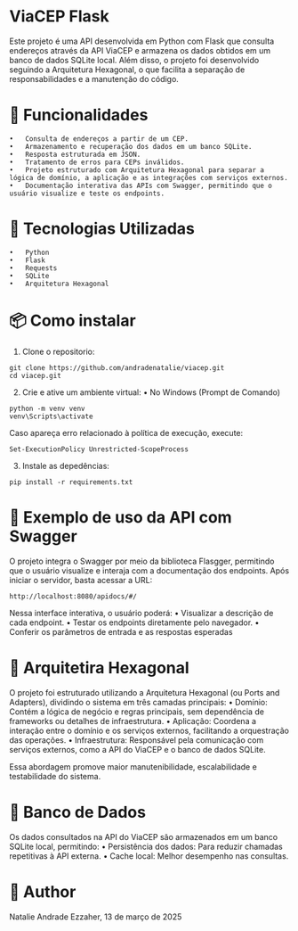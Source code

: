 # ViaCEP Flask
Este projeto é uma API desenvolvida em Python com Flask que consulta endereços através da API ViaCEP e armazena os dados obtidos em um banco de dados SQLite local. Além disso, o projeto foi desenvolvido seguindo a Arquitetura Hexagonal, o que facilita a separação de responsabilidades e a manutenção do código.

# 🚀 Funcionalidades
    •	Consulta de endereços a partir de um CEP.
	•	Armazenamento e recuperação dos dados em um banco SQLite.
	•	Resposta estruturada em JSON.
	•	Tratamento de erros para CEPs inválidos.
	•	Projeto estruturado com Arquitetura Hexagonal para separar a lógica de domínio, a aplicação e as integrações com serviços externos.
    •	Documentação interativa das APIs com Swagger, permitindo que o usuário visualize e teste os endpoints.


# 🔨 Tecnologias Utilizadas
    •	Python
	•	Flask
	•	Requests
	•	SQLite
	•	Arquitetura Hexagonal

# 📦 Como instalar

1. Clone o repositorio:

```
git clone https://github.com/andradenatalie/viacep.git
cd viacep.git
```

2. Crie e ative um ambiente virtual:
• No Windows (Prompt de Comando)

```
python -m venv venv
venv\Scripts\activate
```

Caso apareça erro relacionado à política de execução, execute:

```
Set-ExecutionPolicy Unrestricted-ScopeProcess
```

3. Instale as depedências:

```
pip install -r requirements.txt
```

# 📃 Exemplo de uso da API com Swagger

O projeto integra o Swagger por meio da biblioteca Flasgger, permitindo que o usuário visualize e interaja com a documentação dos endpoints. Após iniciar o servidor, basta acessar a URL:

```
http://localhost:8080/apidocs/#/
```

Nessa interface interativa, o usuário poderá:
	•	Visualizar a descrição de cada endpoint.
	•	Testar os endpoints diretamente pelo navegador.
	•	Conferir os parâmetros de entrada e as respostas esperadas

# 📡 Arquitetira Hexagonal

O projeto foi estruturado utilizando a Arquitetura Hexagonal (ou Ports and Adapters), dividindo o sistema em três camadas principais:
	•	Domínio: Contém a lógica de negócio e regras principais, sem dependência de frameworks ou detalhes de infraestrutura.
	•	Aplicação: Coordena a interação entre o domínio e os serviços externos, facilitando a orquestração das operações.
	•	Infraestrutura: Responsável pela comunicação com serviços externos, como a API do ViaCEP e o banco de dados SQLite.

Essa abordagem promove maior manutenibilidade, escalabilidade e testabilidade do sistema.

# 📂 Banco de Dados

Os dados consultados na API do ViaCEP são armazenados em um banco SQLite local, permitindo:
	•	Persistência dos dados: Para reduzir chamadas repetitivas à API externa.
	•	Cache local: Melhor desempenho nas consultas.

# 📝 Author
Natalie Andrade Ezzaher, 13 de março de 2025